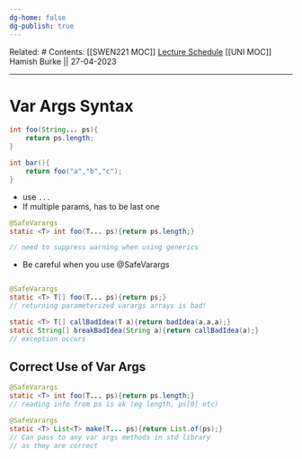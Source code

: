 ```yaml
---
dg-home: false
dg-publish: true
---
```

Related: #
Contents: [[SWEN221 MOC]]
[Lecture Schedule](https://ecs.wgtn.ac.nz/Courses/SWEN221_2023T1/LectureSchedule)
[[UNI MOC]]
Hamish Burke || 27-04-2023
***

# Var Args Syntax

```java
int foo(String... ps){
	return ps.length;
}

int bar(){
	return foo("a","b","c");
}
```

- use `...`
- If multiple params, has to be last one

```java
@SafeVarargs
static <T> int foo(T... ps){return ps.length;}

// need to suppress warning when using generics
```

- Be careful when you use @SafeVarargs

```java

@SafeVarargs
static <T> T[] foo(T... ps){return ps;}
// returning parameterized varargs arrays is bad!

static <T> T[] callBadIdea(T a){return badIdea(a,a,a);}
static String[] breakBadIdea(String a){return callBadIdea(a);}
// exception occurs

```

## Correct Use of Var Args

```java
@SafeVarargs
static <T> int foo(T... ps){return ps.length;}
// reading info from ps is ok (eg length, ps[0] etc)

@SafeVarargs
static <T> List<T> make(T... ps){return List.of(ps);}
// Can pass to any var args methods in std library
// as they are correct
```